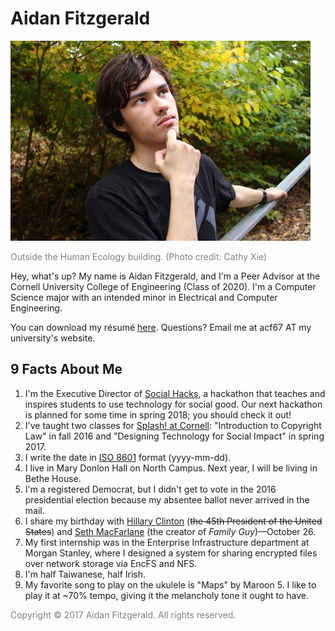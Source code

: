 # Aidan Fitzgerald

![](/480px-portrait.jpg)

<p style="color: gray;">Outside the Human Ecology building. (Photo credit: Cathy Xie)</p>

Hey, what's up? My name is Aidan Fitzgerald, and I'm a Peer Advisor at the Cornell University College of Engineering (Class of 2020). I'm a Computer Science major with an intended minor in Electrical and Computer Engineering.

You can download my r&#233;sum&#233; [here](/Resume.pdf). Questions? Email me at acf67 AT my university's website.

## 9 Facts About Me

1. I'm the Executive Director of [Social Hacks](http://socialhacks.tech/), a hackathon that teaches and inspires students to use technology for social good. Our next hackathon is planned for some time in spring 2018; you should check it out!
2. I've taught two classes for [Splash! at Cornell](https://cornell.learningu.org/learn/index.html): "Introduction to Copyright Law" in fall 2016 and "Designing Technology for Social Impact" in spring 2017.
3. I write the date in [ISO 8601](https://en.wikipedia.org/wiki/ISO_8601) format (yyyy-mm-dd).
4. I live in Mary Donlon Hall on North Campus. Next year, I will be living in Bethe House.
5. I'm a registered Democrat, but I didn't get to vote in the 2016 presidential election because my absentee ballot never arrived in the mail.
6. I share my birthday with [Hillary Clinton](https://en.wikipedia.org/wiki/Hillary_Clinton) (~~the 45th President of the United States~~) and [Seth MacFarlane](https://en.wikipedia.org/wiki/Seth_MacFarlane) (the creator of _Family Guy_)&mdash;October 26.
7. My first internship was in the Enterprise Infrastructure department at Morgan Stanley, where I designed a system for sharing encrypted files over network storage via EncFS and NFS.
8. I'm half Taiwanese, half Irish.
9. My favorite song to play on the ukulele is "Maps" by Maroon 5. I like to play it at ~70% tempo, giving it the melancholy tone it ought to have.

<!--
I am passionate about finding ways to use information and communications technology to make our society more sustainable, peaceful, and just. I believe climate change, global extreme poverty, and discrimination and violence against women are the most pressing issues of our time.
-->

<p style="color: gray;">Copyright &copy; 2017 Aidan Fitzgerald. All rights reserved.</p>
